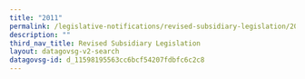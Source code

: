 ```yaml
---
title: "2011"
permalink: /legislative-notifications/revised-subsidiary-legislation/2011/
description: ""
third_nav_title: Revised Subsidiary Legislation
layout: datagovsg-v2-search
datagovsg-id: d_11598195563cc6bcf54207fdbfc6c2c8
---
```

